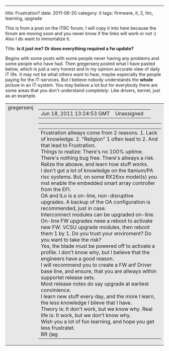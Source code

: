 ---
title: Frustration?
date: 2011-06-20
category: it
tags: firmware, it, 2, itrc, learning, upgrade

This is from a post on the ITRC forum, I will copy it into here because the forum are moving soon and you never know if the links will work or not :) Also I do want to immortalize it.

Title: **Is it just me? Or does everything required a fw update?**

Begins with some posts with some people never having any problems and some people who have had. Then gregersenj posted what I have pasted below, which is just a very honest and in my opinion accurate view of daily IT life. It may not be what others want to hear, maybe especially the people paying for the IT-services. But I believe nobody understands the **whole** picture in an IT-system. You may believe a lot but for everybody there are some areas that you don't understand _completely_. Like drivers, kernel, just as an example.

<table border="0" cellspacing="1" cellpadding="4" width="560" bgcolor="#CCCCCC"><tbody><tr bgcolor="#E7E7E7"><td align="LEFT" valign="TOP">gregersenj</td><td align="LEFT" valign="TOP"><table border="0" cellspacing="0" cellpadding="0" width="100%"><tbody><tr><td valign="bottom">Jun 18, 2011 13:24:53 GMT&nbsp; &nbsp;&nbsp;Unassigned</td><td align="RIGHT"></td></tr></tbody></table><div></div><hr size="1" noshade="noshade"><div></div><table><tbody><tr><td id="tdIdName5">Frustration allways come from 2 reasons. 1. Lack of knowledge. 2. "Religion" 1 often lead to 2. And that lead to Frustration.&nbsp;<div></div>Things to realize: There's no 100% uptime. There's nothing bug free. There's allways a risk.<div></div>Ralize the aboave, and learn how stuff works.<div></div>I don't got a lot of knowledge on the Itanium/PA risc systems. But, on some RX26xx model(s) you mst enable the embedded smart array controller from the EFI.<div></div>OA and ILo is a on-line, non-disruptive upgrades. A backup of the OA configuration is recommended, just in case.<div></div>Interconnect modules can be upgraded on-line. On-line FW upgrades neee a reboot to activate new FW. VCSU upgrade modules, then reboot them 1 by 1. Do you trust your enviroment? Do you want to take the risk?<div></div>Yes, the blade must be powered off to activate a profile. I don't know why, but I believe that the engineers have a good reason.<div></div>I will recommend you to create a FW anf Driver base line, and ensure, that you are allways within supportet release sets.<div></div>Most release notes do say upgrade at earliest convinience.<div></div>I learn new stuff every day, and the more I learn, the less knowledge I blieve that I have.<div></div>Theory is: It don't work, but we know why. Real life is: It work, but we don't know why.<div></div>Wish you a lot of fun learning, and hope you get less frustratet.<div></div>BR /jag</td></tr></tbody></table></td></tr></tbody></table>
